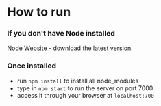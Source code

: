 
# How to run

### If you don't have Node installed
[Node Website](https://nodejs.org/en/) - download the latest version.

### Once installed
- run `npm install` to install all node_modules
-  type in `npm start` to run the server on port 7000
-  access it through your browser at `localhost:700`
